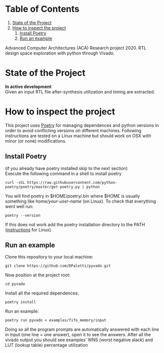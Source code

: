 
# Table of Contents

1.  [State of the Project](#org6452945)
2.  [How to inspect the project](#org31d26a2)
    1.  [Install Poetry](#orgd14bb9e)
    2.  [Run an example](#org2c18eef)

Advanced Computer Architectures (ACA) Research project 2020.
RTL design space exploration with python through Vivado.


<a id="org6452945"></a>

# State of the Project

**In active development**   
Given an input RTL file after-synthesis utilization and timing are extracted.


<a id="org31d26a2"></a>

# How to inspect the project

This project uses [Poetry](https://python-poetry.org/) for managing dependences and python versions in order to avoid conflicting versions on different machines.
Following instructions are tested on a Linux machine but should work on OSX with minor (or none) modifications.


<a id="orgd14bb9e"></a>

## Install Poetry

(if you already have poetry installed skip to the next section)   
Execute the following command in a shell to install poetry

    curl -sSL https://raw.githubusercontent.com/python-poetry/poetry/master/get-poetry.py | python

You will find poetry in $HOME/poetry/.bin where $HOME is usually something like *home/your-user-name* (on Linux).
To check that everything went well run:

    poetry --version

If this does not work add the poetry installation directory to the PATH ([instructions](https://docs.oracle.com/cd/E19062-01/sun.mgmt.ctr36/819-5418/gaznb/index.html) for Linux)


<a id="org2c18eef"></a>

## Run an example

Clone this repository to your local machine:

    git clone https://github.com/DPaletti/pyvado.git

Now position at the project root:

    cd pyvado

Install all the required dependences:

    poetry install

Run an example:

    poetry run pyvado < examples/fifo_memory/input

Doing so all the program prompts are automatically answered with each line in input (one line = one answer), open it to see the answers.
After all the vivado output you should see examples&rsquo; WNS (worst negative slack) and LUT (lookup table) percentage utilization

